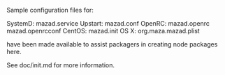Sample configuration files for:

SystemD: mazad.service
Upstart: mazad.conf
OpenRC:  mazad.openrc
         mazad.openrcconf
CentOS:  mazad.init
OS X:    org.maza.mazad.plist

have been made available to assist packagers in creating node packages here.

See doc/init.md for more information.
